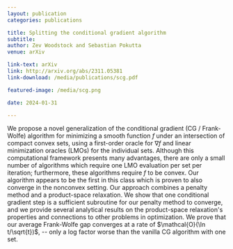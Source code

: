 ```yaml
---
layout: publication
categories: publications

title: Splitting the conditional gradient algorithm
subtitle: 
author: Zev Woodstock and Sebastian Pokutta
venue: arXiv

link-text: arXiv
link: http://arxiv.org/abs/2311.05381
link-download: /media/publications/scg.pdf

featured-image: /media/scg.png

date: 2024-01-31

---
```

We propose a novel generalization of the conditional gradient (CG / Frank-Wolfe) algorithm for minimizing a smooth function $f$ under an intersection of compact convex sets, using a first-order oracle for $\nabla f$ and linear minimization oracles (LMOs) for the individual sets. Although this computational framework presents many advantages, there are only a small number of algorithms which require one LMO evaluation per set per iteration; furthermore, these algorithms require $f$ to be convex. Our algorithm appears to be the first in this class which is proven to also converge in the nonconvex setting. Our approach combines a penalty method and a product-space relaxation. We show that one conditional gradient step is a sufficient subroutine for our penalty method to converge, and we provide several analytical results on the product-space relaxation's properties and connections to other problems in optimization. We prove that our average Frank-Wolfe gap converges at a rate of $\mathcal{O}(\ln t/\sqrt{t})$, -- only a log factor worse than the vanilla CG algorithm with one set.
